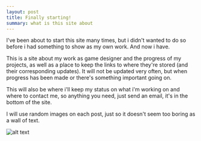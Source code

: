 ```yaml
---
layout: post
title: Finally starting!
summary: what is this site about
---
```


I've been about to start this site many times, but i didn't wanted to do so before i had something to show as my own work. And now i have.

This is a site about my work as game designer and the progress of my projects, as well as a place to keep the links to where they're stored (and their corresponding updates). It will not be updated very often, but when progress has been made or there's something important going on.

This will also be where i'll keep my status on what i'm working on and where to contact me, so anything you need, just send an email, it's in the bottom of the site.

I will use random images on each post, just so it doesn't seem too boring as a wall of text. 

![alt text](http://i.imgur.com/hbm0cPy.gif "I love Mass Effect btw")